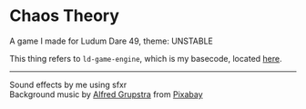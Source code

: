 # Chaos Theory

A game I made for Ludum Dare 49, theme: UNSTABLE

This thing refers to `ld-game-engine`, which is my basecode, located [here](https://github.com/necauqua/ld-game-engine).

---
Sound effects by me using sfxr<br>
Background music
by <a href="/users/alfred_grupstra-4379051/?tab=audio&amp;utm_source=link-attribution&amp;utm_medium=referral&amp;utm_campaign=audio&amp;utm_content=4502">
Alfred Grupstra</a>
from <a href="https://pixabay.com/music/?utm_source=link-attribution&amp;utm_medium=referral&amp;utm_campaign=music&amp;utm_content=4502">
Pixabay</a>
